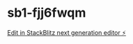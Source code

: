 # sb1-fjj6fwqm

[Edit in StackBlitz next generation editor ⚡️](https://stackblitz.com/~/github.com/mandyross71/sb1-fjj6fwqm)